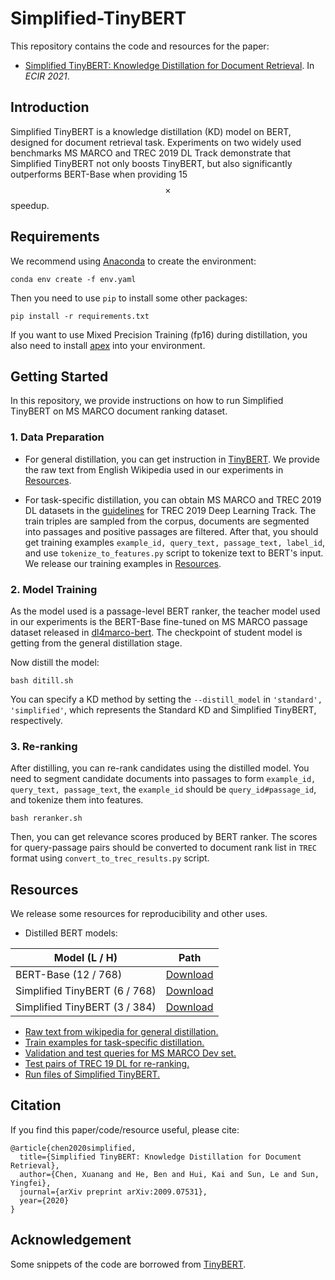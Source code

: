 # Simplified-TinyBERT
This repository contains the code and resources for the paper:
- [Simplified TinyBERT: Knowledge Distillation for Document Retrieval](https://arxiv.org/abs/2009.07531). In *ECIR 2021*.

## Introduction
Simplified TinyBERT is a knowledge distillation (KD) model on BERT, 
designed for document retrieval task. Experiments on two widely used 
benchmarks MS MARCO and TREC 2019 DL Track demonstrate that Simplified 
TinyBERT not only boosts TinyBERT, but also significantly outperforms 
BERT-Base when providing 15 $$\times$$ speedup.

## Requirements
We recommend using [Anaconda](https://www.anaconda.com/) to create the environment:
```
conda env create -f env.yaml
```
Then you need to use `pip` to install some other packages:
```
pip install -r requirements.txt
```
If you want to use Mixed Precision Training (fp16) during distillation, 
you also need to install [apex](https://www.github.com/nvidia/apex) into your environment.

## Getting Started
In this repository, we provide instructions on how to run 
Simplified TinyBERT on MS MARCO document ranking dataset.

### 1. Data Preparation
- For general distillation, you can get instruction in 
[TinyBERT](https://github.com/huawei-noah/Pretrained-Language-Model/tree/master/TinyBERT). 
We provide the raw text from English Wikipedia used in our experiments in [Resources](#Resources).

- For task-specific distillation, you can obtain MS MARCO and TREC 2019 DL datasets in the 
[guidelines](https://microsoft.github.io/msmarco/TREC-Deep-Learning-2019#document-ranking-dataset) 
for TREC 2019 Deep Learning Track. The train triples are sampled from the corpus,
documents are segmented into passages and positive passages are filtered. 
After that, you should get training examples `example_id, query_text, passage_text, label_id`, 
and use `tokenize_to_features.py` script to tokenize text to BERT's input. 
We release our training examples in [Resources](#Resources).

### 2. Model Training
As the model used is a passage-level BERT ranker, the teacher model used in our experiments 
is the BERT-Base fine-tuned on MS MARCO passage dataset released in [dl4marco-bert](https://github.com/nyu-dl/dl4marco-bert).
The checkpoint of student model is getting from the general distillation stage.

Now distill the model:
```
bash ditill.sh
```
You can specify a KD method by setting the `--distill_model` in `'standard', 'simplified'`, 
which represents the Standard KD and Simplified TinyBERT, respectively.

### 3. Re-ranking
After distilling, you can re-rank candidates using the distilled model.
You need to segment candidate documents into passages to form `example_id, query_text, passage_text`, the `example_id` 
should be `query_id#passage_id`, and tokenize them into features.
```
bash reranker.sh
```
Then, you can get relevance scores produced by BERT ranker. The scores for query-passage pairs should be
converted to document rank list in `TREC` format using `convert_to_trec_results.py` script.

## Resources
We release some resources for reproducibility and other uses.

* Distilled BERT models:

| Model (L / H)| Path | 
|--------------|----------|
| BERT-Base (12 / 768)         |  [Download]()    |
| Simplified TinyBERT (6 / 768)  |  [Download]()    |
| Simplified TinyBERT (3 / 384)  |  [Download]()    |
* [Raw text from wikipedia for general distillation.]()
* [Train examples for task-specific distillation.]()
* [Validation and test queries for MS MARCO Dev set.]()
* [Test pairs of TREC 19 DL for re-ranking.]()
* [Run files of Simplified TinyBERT.]()

## Citation
If you find this paper/code/resource useful, please cite:
```
@article{chen2020simplified,
  title={Simplified TinyBERT: Knowledge Distillation for Document Retrieval},
  author={Chen, Xuanang and He, Ben and Hui, Kai and Sun, Le and Sun, Yingfei},
  journal={arXiv preprint arXiv:2009.07531},
  year={2020}
}
```
## Acknowledgement
Some snippets of the code are borrowed from [TinyBERT](https://github.com/huawei-noah/Pretrained-Language-Model/tree/master/TinyBERT).